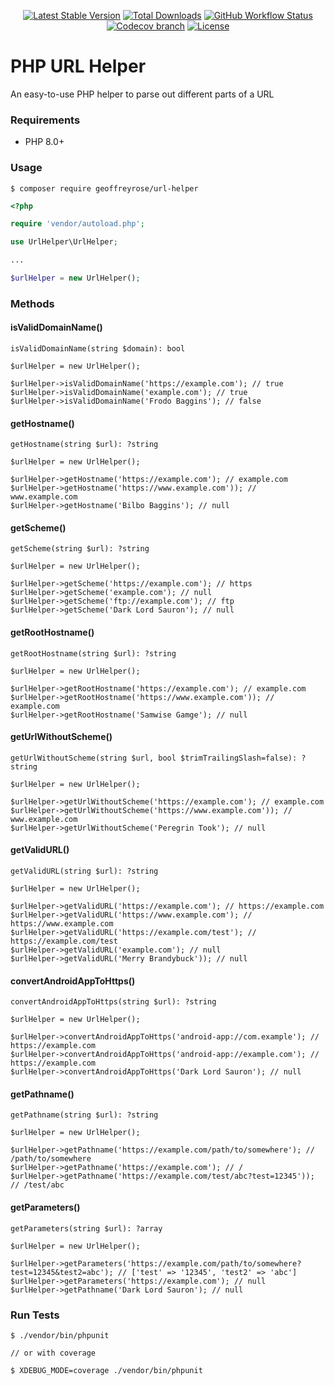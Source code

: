 <div style="text-align: center;"> 

[![Latest Stable Version](https://img.shields.io/packagist/v/geoffreyrose/url-helper?style=flat-square)](https://packagist.org/packages/geoffreyrose/url-helper)
[![Total Downloads](https://img.shields.io/packagist/dt/geoffreyrose/url-helper?style=flat-square)](https://packagist.org/packages/geoffreyrose/url-helper/stats)
[![GitHub Workflow Status](https://img.shields.io/github/actions/workflow/status/geoffreyrose/url-helper/main.yml?branch=main&style=flat-square)](https://github.com/geoffreyrose/url-helper/actions?query=branch%3Amain)
[![Codecov branch](https://img.shields.io/codecov/c/gh/geoffreyrose/url-helper/main?style=flat-square)](https://app.codecov.io/gh/geoffreyrose/url-helper/branch/main)
[![License](https://img.shields.io/github/license/geoffreyrose/url-helper?style=flat-square)](https://github.com/geoffreyrose/url-helper/blob/main/LICENSE)
</div>

# PHP URL Helper
An easy-to-use PHP helper to parse out different parts of a URL


### Requirements
* PHP 8.0+

### Usage

```
$ composer require geoffreyrose/url-helper
```

```php
<?php

require 'vendor/autoload.php';

use UrlHelper\UrlHelper;

...

$urlHelper = new UrlHelper();
```

### Methods

#### isValidDomainName()
```
isValidDomainName(string $domain): bool

$urlHelper = new UrlHelper();

$urlHelper->isValidDomainName('https://example.com'); // true
$urlHelper->isValidDomainName('example.com'); // true
$urlHelper->isValidDomainName('Frodo Baggins'); // false
```

#### getHostname()
```
getHostname(string $url): ?string

$urlHelper = new UrlHelper();

$urlHelper->getHostname('https://example.com'); // example.com
$urlHelper->getHostname('https://www.example.com')); // www.example.com
$urlHelper->getHostname('Bilbo Baggins'); // null
```

#### getScheme()
```
getScheme(string $url): ?string

$urlHelper = new UrlHelper();

$urlHelper->getScheme('https://example.com'); // https
$urlHelper->getScheme('example.com'); // null
$urlHelper->getScheme('ftp://example.com'); // ftp
$urlHelper->getScheme('Dark Lord Sauron'); // null
```

#### getRootHostname()
```
getRootHostname(string $url): ?string

$urlHelper = new UrlHelper();

$urlHelper->getRootHostname('https://example.com'); // example.com
$urlHelper->getRootHostname('https://www.example.com')); // example.com
$urlHelper->getRootHostname('Samwise Gamge'); // null
```

#### getUrlWithoutScheme()
```
getUrlWithoutScheme(string $url, bool $trimTrailingSlash=false): ?string

$urlHelper = new UrlHelper();

$urlHelper->getUrlWithoutScheme('https://example.com'); // example.com
$urlHelper->getUrlWithoutScheme('https://www.example.com')); // www.example.com
$urlHelper->getUrlWithoutScheme('Peregrin Took'); // null
```

#### getValidURL()
```
getValidURL(string $url): ?string

$urlHelper = new UrlHelper();

$urlHelper->getValidURL('https://example.com'); // https://example.com
$urlHelper->getValidURL('https://www.example.com'); // https://www.example.com
$urlHelper->getValidURL('https://example.com/test'); // https://example.com/test
$urlHelper->getValidURL('example.com'); // null
$urlHelper->getValidURL('Merry Brandybuck')); // null
```

#### convertAndroidAppToHttps()
```
convertAndroidAppToHttps(string $url): ?string

$urlHelper = new UrlHelper();

$urlHelper->convertAndroidAppToHttps('android-app://com.example'); // https://example.com
$urlHelper->convertAndroidAppToHttps('android-app://example.com'); // https://example.com
$urlHelper->convertAndroidAppToHttps('Dark Lord Sauron'); // null
```

#### getPathname()
```
getPathname(string $url): ?string

$urlHelper = new UrlHelper();

$urlHelper->getPathname('https://example.com/path/to/somewhere'); // /path/to/somewhere
$urlHelper->getPathname('https://example.com'); // /
$urlHelper->getPathname('https://example.com/test/abc?test=12345')); // /test/abc
```

#### getParameters()
```
getParameters(string $url): ?array

$urlHelper = new UrlHelper();
 
$urlHelper->getParameters('https://example.com/path/to/somewhere?test=12345&test2=abc'); // ['test' => '12345', 'test2' => 'abc']
$urlHelper->getParameters('https://example.com'); // null
$urlHelper->getPathname('Dark Lord Sauron'); // null
```


### Run Tests

```
$ ./vendor/bin/phpunit

// or with coverage 

$ XDEBUG_MODE=coverage ./vendor/bin/phpunit
```
